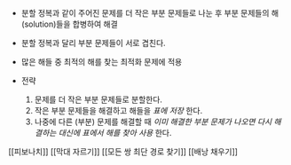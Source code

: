 
- 분할 정복과 같이 주어진 문제를 더 작은 부분 문제들로 나눈 후 부분 문제들의 해(solution)들을 합병하여 해결
- 분할 정복과 달리 부분 문제들이 서로 겹친다.
- 많은 해들 중 최적의 해를 찾는 최적화 문제에 적용

- 전략
	1. 문제를 더 작은 부분 문제들로 분할한다.
	2. 작은 부분 문제들을 해결하고 해들을 _표에 저장_ 한다.
	3. 나중에 다른 (부분) 문제를 해결할 때 _이미 해결한 부분 문제가 나오면 다시 해결하는 대신에 표에서 해를 찾아 사용_ 한다.

[[피보나치]]
[[막대 자르기]]
[[모든 쌍 최단 경로 찾기]]
[[배낭 채우기]] 